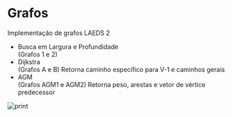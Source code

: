 # Grafos
Implementação de grafos LAEDS 2

* Busca em Largura e Profundidade  
(Grafos 1 e 2)
* Dijkstra  
(Grafos A e B)
Retorna caminho específico para V-1 e caminhos gerais
* AGM  
(Grafos AGM1 e AGM2)
Retorna peso, arestas e vetor de vértice predecessor

![print](https://i.imgur.com/GWacQBx.png)
